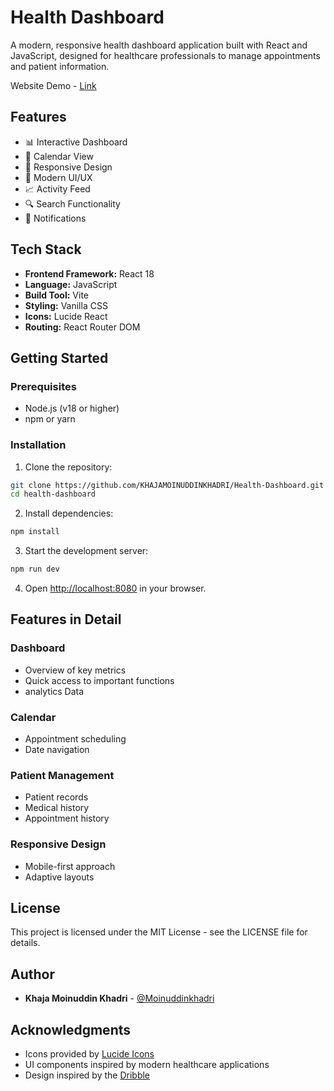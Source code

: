 # Health Dashboard

A modern, responsive health dashboard application built with React and JavaScript, designed for healthcare professionals to manage appointments and patient information.

Website Demo - [Link](https://health-dashboard-topaz.vercel.app/) 

## Features

- 📊 Interactive Dashboard
- 📅 Calendar View
- 📱 Responsive Design
- 🎨 Modern UI/UX
- 📈 Activity Feed
- 🔍 Search Functionality
- 🔔 Notifications

## Tech Stack

- **Frontend Framework:** React 18
- **Language:** JavaScript
- **Build Tool:** Vite
- **Styling:** Vanilla CSS
- **Icons:** Lucide React
- **Routing:** React Router DOM

## Getting Started

### Prerequisites

- Node.js (v18 or higher)
- npm or yarn

### Installation

1. Clone the repository:
```bash
git clone https://github.com/KHAJAMOINUDDINKHADRI/Health-Dashboard.git
cd health-dashboard
```

2. Install dependencies:
```bash
npm install
```

3. Start the development server:
```bash
npm run dev
```

4. Open [http://localhost:8080](http://localhost:8080) in your browser.

## Features in Detail

### Dashboard
- Overview of key metrics
- Quick access to important functions
- analytics Data

### Calendar
- Appointment scheduling
- Date navigation

### Patient Management
- Patient records
- Medical history
- Appointment history

### Responsive Design
- Mobile-first approach
- Adaptive layouts

## License

This project is licensed under the MIT License - see the LICENSE file for details.

## Author

- **Khaja Moinuddin Khadri** - [@Moinuddinkhadri](https://twitter.com/Moinuddinkhadri)

## Acknowledgments

- Icons provided by [Lucide Icons](https://lucide.dev/)
- UI components inspired by modern healthcare applications
- Design inspired by the [Dribble](https://dribbble.com/shots/15479314-Dashboard-Diagnosis#) 
